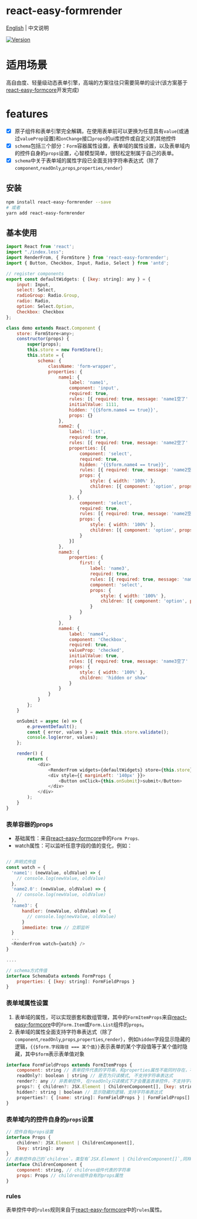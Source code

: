 # react-easy-formrender

[English](./README.md) | 中文说明

[![Version](https://img.shields.io/badge/version-0.2.1-green)](https://www.npmjs.com/package/react-easy-formrender)

# 适用场景

高自由度、轻量级动态表单引擎，高端的方案往往只需要简单的设计(该方案基于[react-easy-formcore](https://github.com/mezhanglei/react-easy-formcore)开发完成)

# features

- [x] 原子组件和表单引擎完全解耦，在使用表单前可以更换为任意具有`value`(或通过`valueProp`设置)和`onChange`接口`props`的ui库控件或自定义的其他控件
- [x] `schema`包括三个部分：`Form`容器属性设置，表单域的属性设置，以及表单域内的控件自身的`props`设置，心智模型简单，很轻松定制属于自己的表单。
- [x] `schema`中关于表单域的属性字段已全面支持字符串表达式（除了`component`,`readOnly`,`props`,`properties`,`render`）

## 安装

```bash
npm install react-easy-formrender --save
# 或者
yarn add react-easy-formrender
```

## 基本使用

```javascript
import React from 'react';
import "./index.less";
import RenderFrom, { FormStore } from 'react-easy-formrender';
import { Button, Checkbox, Input, Radio, Select } from 'antd';

// register components
export const defaultWidgets: { [key: string]: any } = {
    input: Input,
    select: Select,
    radioGroup: Radio.Group,
    radio: Radio,
    option: Select.Option,
    Checkbox: Checkbox
};

class demo extends React.Component {
    store: FormStore<any>;
    constructor(props) {
        super(props);
        this.store = new FormStore();
        this.state = {
            schema: {
                className: 'form-wrapper',
                properties: {
                    name1: {
                        label: 'name1',
                        component: 'input',
                        required: true,
                        rules: [{ required: true, message: 'name1空了' }],
                        initialValue: 1111,
                        hidden: '{{$form.name4 == true}}',
                        props: {}
                    },
                    name2: {
                        label: 'list',
                        required: true,
                        rules: [{ required: true, message: 'name2空了' }],
                        properties: [{
                            component: 'select',
                            required: true,
                            hidden: '{{$form.name4 == true}}',
                            rules: [{ required: true, message: 'name2空了' }],
                            props: {
                                style: { width: '100%' },
                                children: [{ component: 'option', props: { key: 1, value: '1', children: '选项1' } }]
                            }
                        }, {
                            component: 'select',
                            required: true,
                            rules: [{ required: true, message: 'name2空了' }],
                            props: {
                                style: { width: '100%' },
                                children: [{ component: 'option', props: { key: 1, value: '1', children: '选项1' } }]
                            }
                        }]
                    },
                    name3: {
                        properties: {
                            first: {
                                label: 'name3',
                                required: true,
                                rules: [{ required: true, message: 'name2空了' }],
                                component: 'select',
                                props: {
                                    style: { width: '100%' },
                                    children: [{ component: 'option', props: { key: 1, value: '1', children: '选项1' } }]
                                }
                            }
                        }
                    },
                    name4: {
                        label: 'name4',
                        component: 'Checkbox',
                        required: true,
                        valueProp: 'checked',
                        initialValue: true,
                        rules: [{ required: true, message: 'name3空了' }],
                        props: {
                            style: { width: '100%' },
                            children: 'hidden or show'
                        }
                    }
                }
            }
        };
    }

    onSubmit = async (e) => {
        e.preventDefault();
        const { error, values } = await this.store.validate();
        console.log(error, values);
    };

    render() {
        return (
            <div>
                <RenderFrom widgets={defaultWidgets} store={this.store} schema={this.state.schema} />
                <div style={{ marginLeft: '140px' }}>
                    <Button onClick={this.onSubmit}>submit</Button>
                </div>
            </div>
        );
    }
}
```

### 表单容器的props
- 基础属性：来自[react-easy-formcore](https://github.com/mezhanglei/react-easy-formcore)中的`Form Props`.
- watch属性：可以监听任意字段的值的变化，例如：
```javascript

// 声明式传值
const watch = {
  'name1': (newValue, oldValue) => {
    // console.log(newValue, oldValue)
  },
  'name2.0': (newValue, oldValue) => {
    // console.log(newValue, oldValue)
  },
  'name3': {
      handler: (newValue, oldValue) => {
        // console.log(newValue, oldValue)
      }
      immediate: true // 立即监听
  }
  ...
  <RenderFrom watch={watch} />
}

....

// schema方式传值
interface SchemaData extends FormProps {
    properties: { [key: string]: FormFieldProps }
}
```

### 表单域属性设置
1. 表单域的属性，可以实现嵌套和数组管理，其中的`FormItemProps`来自[react-easy-formcore](https://github.com/mezhanglei/react-easy-formcore)中的`Form.Item`或`Form.List`组件的`props`。
2. 表单域的属性全面支持字符串表达式（除了`component`,`readOnly`,`props`,`properties`,`render`），例如`hidden`字段显示隐藏的逻辑，`{{$form.字段路径 === 某个值}}`表示表单的某个字段值等于某个值时隐藏，其中`$form`表示表单值对象
```javascript
interface FormFieldProps extends FormItemProps {
    component: string // 表单控件代表的字符串，和properties属性不能同时存在，不支持字符串表达式
    readOnly?: boolean | string // 是否为只读模式, 不支持字符串表达式
    render?: any // 非表单控件, 在readOnly只读模式下才会覆盖表单控件，不支持字符串表达式
    props?: { children?: JSX.Element | ChildrenComponent[], [key: string]: any } // 表单控件自有的props属性, 不支持字符串表达式
    hidden?: string | boolean // 显示隐藏的逻辑，支持字符串表达式
    properties?: { [name: string]: FormFieldProps } | FormFieldProps[] // 嵌套的表单控件 为对象时表示对象嵌套，为数组类型时表示数组集合， 不支持字符串表达式
}
```

### 表单域内的控件自身的`props`设置

```javascript
// 控件自有props设置
interface Props { 
    children?: JSX.Element | ChildrenComponent[],
    [key: string]: any
}
// 表单控件自己的`children`。类型有`JSX.Element | ChildrenComponent[]`,同样支持嵌套
interface ChildrenComponent {
    component: string, // children组件代表的字符串
    props: Props // children组件自有的props属性
}
```

### rules
表单控件中的`rules`规则来自于[react-easy-formcore](https://github.com/mezhanglei/react-easy-formcore)中的`rules`属性。